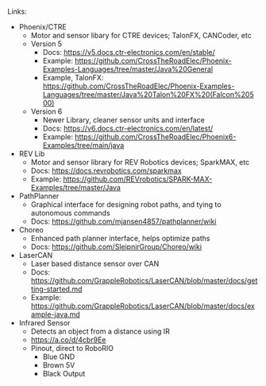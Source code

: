 Links:

- Phoenix/CTRE
    - Motor and sensor libary for CTRE devices; TalonFX, CANCoder, etc
    - Version 5
        - Docs: https://v5.docs.ctr-electronics.com/en/stable/
        - Example: https://github.com/CrossTheRoadElec/Phoenix-Examples-Languages/tree/master/Java%20General
        - Example, TalonFX: https://github.com/CrossTheRoadElec/Phoenix-Examples-Languages/tree/master/Java%20Talon%20FX%20(Falcon%20500)
    - Version 6
        - Newer Library, cleaner sensor units and interface
        - Docs: https://v6.docs.ctr-electronics.com/en/latest/
        - Example: https://github.com/CrossTheRoadElec/Phoenix6-Examples/tree/main/java
- REV Lib
    - Motor and sensor library for REV Robotics devices; SparkMAX, etc
    - Docs: https://docs.revrobotics.com/sparkmax
    - Example: https://github.com/REVrobotics/SPARK-MAX-Examples/tree/master/Java
- PathPlanner
    - Graphical interface for designing robot paths, and tying to autonomous commands
    - Docs: https://github.com/mjansen4857/pathplanner/wiki
- Choreo
    - Enhanced path planner interface, helps optimize paths
    - Docs: https://github.com/SleipnirGroup/Choreo/wiki
- LaserCAN
    - Laser based distance sensor over CAN
    - Docs: https://github.com/GrappleRobotics/LaserCAN/blob/master/docs/getting-started.md
    - Example: https://github.com/GrappleRobotics/LaserCAN/blob/master/docs/example-java.md
- Infrared Sensor
    - Detects an object from a distance using IR
    - https://a.co/d/4cbr9Ee
    - Pinout, direct to RoboRIO
        - Blue GND
        - Brown 5V
        - Black Output